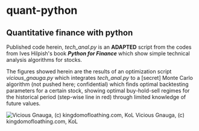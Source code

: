 # quant-python
## Quantitative finance with python

Published code herein, _tech_anal.py_ is an **ADAPTED** script from the codes from Ives Hilpish's book _**Python for Finance**_ which show simple technical analysis algorithms for stocks.

The figures showed herein are the results of an optimization script _vicious_gnauga.py_ which integrates _tech_anal.py_ to a [secret] Monte Carlo algorithm (not pushed here; confidential) which finds optimal backtesting parameters for a certain stock, showing optimal buy-hold-sell regimes for the historical period (step-wise line in red) through limited knowledge of future values.

![Vicious Gnauga, (c) kingdomofloathing.com, KoL](http://images.kingdomofloathing.com/adventureimages/gnauga.gif)
Vicious Gnauga, (c) kingdomofloathing.com, KoL
